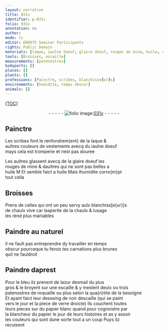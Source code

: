```yaml
---
layout: narrative
title: 031v
identifier: p-031v
folio: 031v
annotation: no
author:
mode: tc
editor: GR8975 Seminar Participants
rights: Public Domain
materials: [laque, iaulne doeuf, glaire doeuf, rouges de mine, huile, chaulx vive, chaulx, azur desmail, escaille, roquaille, noir descaille, verre, papier blanc, papier]
tools: [Broisses, escaille]
measurements: [patenostres]
bodyparts: []
places: []
plants: []
professions: [Painctre, scribes, blanchisse{ur}s]
environments: [humidite, temps obscur]
animals: []
---
```


<p><a href="{{site.url}}/{{base.url}}/diplomatic/">[TOC]</a></p><div class="folio" align="center">- - - - - <a href="http://gallica.bnf.fr/ark:/12148/btv1b10500001g/f68.image" target="_blank"><img src="https://cu-mkp.github.io/2017-workshop-edition/assets/photo-icon.png" alt="folio image: " style="display:inline-block; margin-bottom:-3px;"/>031v</a> - - - - - </div>  
  

## <span class="pro">Painctre</span>

 
Les <span class="pro">scribes</span> font le renfondrem{ent} de la <span class="m">laque</span> &<br/> aultres couleurs de vestements avecq du <span class="m">iaulne doeuf</span><br/> mays cela est tromperie et nest pas douree
 
Les aultres glassent avecq de la <span class="m">glaire doeuf</span> les<br/> <span class="m">rouges de mine</span> & daultres qui ne sont pas belles a<br/> <span class="m">huile</span> <span class="del">M</span> Et semble faict a <span class="m">huile</span> Mais l<span class="env">humidite</span> corro{m}pt<br/> tout cella
 
 
  

## <span class="tl">Broisses</span>

 
Prens de celles qui ont un peu servy aulx <span class="pro">blanchiss[e{ur}]s</span><br/> de <span class="m">chaulx vive</span> car lasperite de la <span class="m">chaulx</span> & lusage<br/> les rend plus maniables
 
 
  

## Paindre au naturel

 
Il ne fault pas entreprendre dy travailler en <span class="env">temps<br/> obscur</span> pourceque tu ferois tes carnations plus brunes<br/> quil ne fauldroit
 
 
  

## Paindre daprest

 
Pour le bleu ilz prenent de l<span class="m">azur desmail</span> du plus<br/> gros & le broyent sur une <span class="tl"><span class="m">escaille</span></span> & y meslent deulx ou trois<br/> <span class="ms">patenostres</span> de <span class="m">roquaille</span> ou plus selon la qua{n}tite de la besoigne<br/> Et ayant faict leur desseing de <span class="m">noir descaille</span> (qui se paint<br/> vers le jour et la piece de <span class="m">verre</span> droicte) Ils couchent toutes<br/> leurs pieces sur du <span class="m">papier blanc</span> <span class="del">quand</span> pour cognoistre par<br/> la blancheur du <span class="m">papier</span> le jour de leurs histoires et <span class="del">as</span> y assoir<br/> les couleurs qui sont dune sorte tout a un coup Puys ilz<br/> recuisent
 
